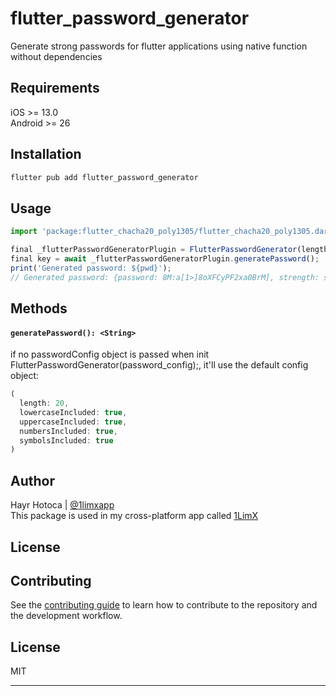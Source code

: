 # flutter_password_generator

Generate strong passwords for flutter applications using native function without dependencies

## Requirements

iOS >= 13.0\
Android >= 26


## Installation

```sh
flutter pub add flutter_password_generator
```

## Usage


```js
import 'package:flutter_chacha20_poly1305/flutter_chacha20_poly1305.dart';

final _flutterPasswordGeneratorPlugin = FlutterPasswordGenerator(length: 24);
final key = await _flutterPasswordGeneratorPlugin.generatePassword();
print('Generated password: ${pwd}');
// Generated password: {password: 8M:a[1>]8oXFCyPF2xa0BrM], strength: strong}
```

## Methods

#### `generatePassword(): <String>`
if no passwordConfig object is passed when init FlutterPasswordGenerator(password_config);, it'll use the default config object:

```js
(
  length: 20,
  lowercaseIncluded: true,
  uppercaseIncluded: true,
  numbersIncluded: true,
  symbolsIncluded: true
)
```

## Author

Hayr Hotoca | [@1limxapp](https://twitter.com/1limxapp)\
This package is used in my cross-platform app called [1LimX](https://1limx.com/)
## License

## Contributing

See the [contributing guide](CONTRIBUTING.md) to learn how to contribute to the repository and the development workflow.

## License

MIT

---